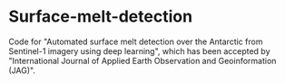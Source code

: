 # Surface-melt-detection
Code for "Automated surface melt detection over the Antarctic from Sentinel-1 imagery using deep learning", which has been accepted by "International Journal of Applied Earth Observation and Geoinformation (JAG)".

